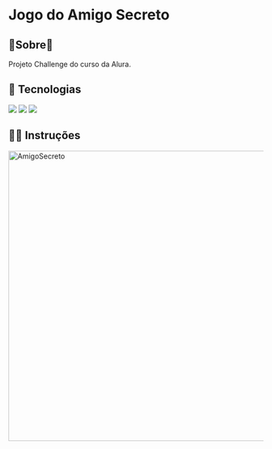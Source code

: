 <h1>Jogo do Amigo Secreto</h1>

<h2>🎲Sobre🎲</h2>
<p>Projeto Challenge do curso da Alura. </p>

## 🚀 Tecnologias
<div>
  <img src="https://img.shields.io/badge/HTML-239120?style=for-the-badge&logo=html5&logoColor=white">
  <img src="https://img.shields.io/badge/CSS-239120?&style=for-the-badge&logo=css3&logoColor=white">
  <img src="https://img.shields.io/badge/JavaScript-F7DF1E?style=for-the-badge&logo=javascript&logoColor=black">
</div>

## 🤞🏾 Instruções 
<div> 
  <img width="1333" height="574" alt="AmigoSecreto" src="https://github.com/user-attachments/assets/8b63a323-74d2-4d60-9467-ef7a8e4d664b" />
</div>


